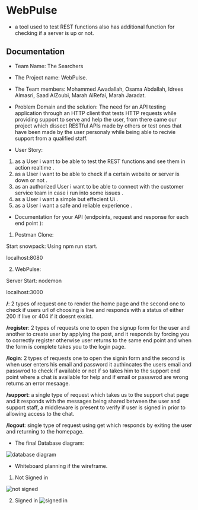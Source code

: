 # WebPulse

- a tool used to test REST functions also has additional function for checking if a server is up or not.

## Documentation

* Team Name: The Searchers

* The Project name: WebPulse.

* The Team members: Mohammed Awadallah, Osama Abdallah, Idrees Almasri, Saad AlZoubi,  Marah AlRefai, Marah Jaradat.

* Problem Domain and the solution: The need for an API testing application through an HTTP client that tests HTTP requests while providing support to serve and help the user, from there came our project which dissect RESTful APIs made by others or test ones that have been made by the user personaly while being able to recivie support from a qualified staff.

* User Story:

1. as a User i want to be able to test the REST functions and see them in action realtime .
2. as a User i want to be able to check if a certain website or server is down or not .
3. as an authorized User i want to be able to connect with the customer service team in case i run into some issues .
4. as a User i want a simple but effecient Ui .
5. as a User i want a safe and reliable experience .

* Documentation for your API (endpoints, request and response for each end point ):

1. Postman Clone:

Start snowpack: Using npm run start.

localhost:8080

2. WebPulse: 

Server Start: nodemon

localhost:3000

**/**: 2 types of request one to render the home page and the second one to check if users url of choosing is live and responds with a status of either 200 if live or 404 if it doesnt exsist.

**/register**: 2 types of requests one to open the signup form for the user and another to create user by applying the post, and it responds by forcing you to correctly register otherwise user returns to the same end point and when the form is complete takes you to the login page.

**/login**: 2 types of requests one to open the signin form and the second is when user enters his email and password it authincates the users email and passwrod to check if available or not if so takes him to the support end point where a chat is available for help and if email or passwrod are wrong returns an error mesaage.

**/support**: a single type of request which takes us to the support chat page and it responds with the messages being shared between the user and support staff, a middleware is present to verify if user is signed in prior to allowing access to the chat.

**/logout**: single type of request using get which responds by exiting the user and returning to the homepage.


* The final Database diagram:

![database diagram](https://i.ibb.co/3zHgNKG/database-image-mid-proj.jpg)


* Whiteboard planning if the wireframe.

1. Not Signed in

![not signed](https://i.ibb.co/CHPpJC2/not-signedin.png)

2. Signed in
![signed in](https://i.ibb.co/VCP7w7j/signedIn.png)
